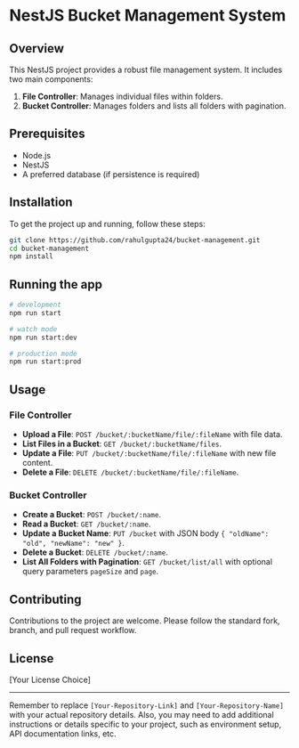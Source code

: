 
# NestJS Bucket Management System

## Overview
This NestJS project provides a robust file management system. It includes two main components:
1. **File Controller**: Manages individual files within folders.
2. **Bucket Controller**: Manages folders and lists all folders with pagination.

## Prerequisites
- Node.js
- NestJS
- A preferred database (if persistence is required)

## Installation

To get the project up and running, follow these steps:

```bash
git clone https://github.com/rahulgupta24/bucket-management.git
cd bucket-management
npm install
```

## Running the app

```bash
# development
npm run start

# watch mode
npm run start:dev

# production mode
npm run start:prod
```

## Usage

### File Controller
- **Upload a File**: `POST /bucket/:bucketName/file/:fileName` with file data.
- **List Files in a Bucket**: `GET /bucket/:bucketName/files`.
- **Update a File**: `PUT /bucket/:bucketName/file/:fileName` with new file content.
- **Delete a File**: `DELETE /bucket/:bucketName/file/:fileName`.

### Bucket Controller
- **Create a Bucket**: `POST /bucket/:name`.
- **Read a Bucket**: `GET /bucket/:name`.
- **Update a Bucket Name**: `PUT /bucket` with JSON body `{ "oldName": "old", "newName": "new" }`.
- **Delete a Bucket**: `DELETE /bucket/:name`.
- **List All Folders with Pagination**: `GET /bucket/list/all` with optional query parameters `pageSize` and `page`.

## Contributing
Contributions to the project are welcome. Please follow the standard fork, branch, and pull request workflow.

## License
[Your License Choice]

---

Remember to replace `[Your-Repository-Link]` and `[Your-Repository-Name]` with your actual repository details. Also, you may need to add additional instructions or details specific to your project, such as environment setup, API documentation links, etc.